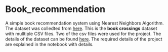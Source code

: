 # Book_recommendation
A simple book recommendation system using Nearest Neighbors Algorithm. The dataset was colledted from [here](https://cdn.freecodecamp.org/project-data/books/book-crossings.zip). 
This is the **book crossings** dataset with mulltiple CSV files. Two of the csv files were used for the project. The details of the dataset can be found [here](http://www2.informatik.uni-freiburg.de/~cziegler/BX/).
The required details of the project are explained in the notebook with details.
